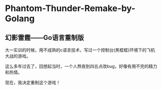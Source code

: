 # Phantom-Thunder-Remake-by-Golang

## 幻影雷霆——Go语言重制版

大一实训的时候，用不成熟的c语言技术，写过一个控制台(黑框框)环境下的飞机大战的游戏。

这么多年过去了，回想起当时，一个人熬夜到四五点改bug，好像有用不完的精力和热情。

现在，我决定重制这个游戏！